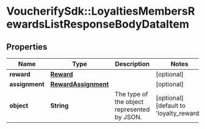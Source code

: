 # VoucherifySdk::LoyaltiesMembersRewardsListResponseBodyDataItem

## Properties

| Name | Type | Description | Notes |
| ---- | ---- | ----------- | ----- |
| **reward** | [**Reward**](Reward.md) |  | [optional] |
| **assignment** | [**RewardAssignment**](RewardAssignment.md) |  | [optional] |
| **object** | **String** | The type of the object represented by JSON. | [optional][default to &#39;loyalty_reward&#39;] |

